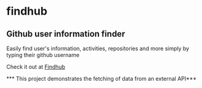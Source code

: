 # findhub
## Github user information finder

Easily find user's information, activities, repositories and more simply by typing their github username

Check it out at [Findhub](www.timokonkwo.com/findhub)

*** This project demonstrates the fetching of data from an external API***
